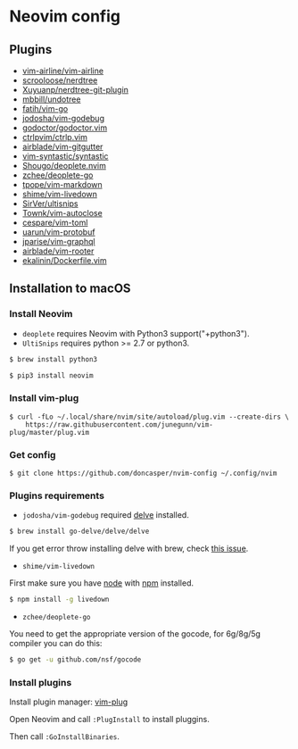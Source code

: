 Neovim config
=============

Plugins
-------

* [vim-airline/vim-airline](https://github.com/vim-airline/vim-airline)
* [scrooloose/nerdtree](https://github.com/scrooloose/nerdtree)
* [Xuyuanp/nerdtree-git-plugin](https://github.com/Xuyuanp/nerdtree-git-plugin)
* [mbbill/undotree](https://github.com/mbbill/undotree)
* [fatih/vim-go](https://github.com/fatih/vim-go)
* [jodosha/vim-godebug](https://github.com/jodosha/vim-godebug)
* [godoctor/godoctor.vim](https://github.com/godoctor/godoctor.vim)
* [ctrlpvim/ctrlp.vim](https://github.com/ctrlpvim/ctrlp.vim)
* [airblade/vim-gitgutter](https://github.com/airblade/vim-gitgutter)
* [vim-syntastic/syntastic](https://github.com/vim-syntastic/syntastic)
* [Shougo/deoplete.nvim](https://github.com/Shougo/deoplete.nvim)
* [zchee/deoplete-go](https://github.com/zchee/deoplete-go)
* [tpope/vim-markdown](https://github.com/tpope/vim-markdown)
* [shime/vim-livedown](https://github.com/shime/vim-livedown)
* [SirVer/ultisnips](https://github.com/SirVer/ultisnips)
* [Townk/vim-autoclose](https://github.com/Townk/vim-autoclose)
* [cespare/vim-toml](https://github.com/cespare/vim-toml)
* [uarun/vim-protobuf](https://github.com/uarun/vim-protobuf)
* [jparise/vim-graphql](https://github.com/jparise/vim-graphql)
* [airblade/vim-rooter](https://github.com/airblade/vim-rooter)
* [ekalinin/Dockerfile.vim](https://github.com/ekalinin/Dockerfile.vim)

Installation to macOS
------------

### Install Neovim

* `deoplete` requires Neovim with Python3 support("+python3").
* `UltiSnips` requires python >= 2.7 or python3.

```sh
$ brew install python3

$ pip3 install neovim
```

### Install vim-plug

```
$ curl -fLo ~/.local/share/nvim/site/autoload/plug.vim --create-dirs \
    https://raw.githubusercontent.com/junegunn/vim-plug/master/plug.vim
```

### Get config
```
$ git clone https://github.com/doncasper/nvim-config ~/.config/nvim
```

### Plugins requirements

* `jodosha/vim-godebug` required [delve](https://github.com/derekparker/delve) installed.

```sh
$ brew install go-delve/delve/delve
```

If you get error throw installing delve with brew, check [this issue](https://github.com/go-delve/homebrew-delve/issues/17).

* `shime/vim-livedown`

First make sure you have [node](http://nodejs.org/) with [npm](https://www.npmjs.org/) installed.

```sh
$ npm install -g livedown
```

* `zchee/deoplete-go`

You need to get the appropriate version of the gocode, for 6g/8g/5g compiler you can do this:

```sh
$ go get -u github.com/nsf/gocode
```

### Install plugins

Install plugin manager: [vim-plug](https://github.com/junegunn/vim-plug)

Open Neovim and call `:PlugInstall` to install pluggins.

Then call `:GoInstallBinaries`.
